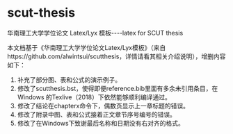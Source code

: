# scut-thesis
华南理工大学学位论文 Latex/Lyx 模板----latex for SCUT thesis

本文档基于《华南理工大学学位论文Latex/Lyx模板》（来自https://github.com/alwintsui/scutthesis，详情请看其相关介绍说明），增删内容如下：

1.	补充了部分图、表和公式的演示例子。
2.	修改了scutthesis.bst，使得即便reference.bib里面有多余未引用条目，在Windows 的Texlive（2018）下依然能够顺利编译通过。
3.	修改了结论在chapterx命令下，偶数页显示上一章标题的错误。
4.	修改了附录中图、表和公式接着正文章节序号编号的错误。
5.	修改了在Windows下致谢最后名称和日期没有右对齐的格式。
